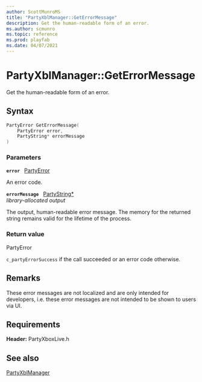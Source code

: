 ```yaml
---
author: ScottMunroMS
title: "PartyXblManager::GetErrorMessage"
description: Get the human-readable form of an error.
ms.author: scmunro
ms.topic: reference
ms.prod: playfab
ms.date: 04/07/2021
---
```


# PartyXblManager::GetErrorMessage  

Get the human-readable form of an error.  

## Syntax  
  
```cpp
PartyError GetErrorMessage(  
    PartyError error,  
    PartyString* errorMessage  
)  
```  
  
### Parameters  
  
**`error`** &nbsp; [PartyError](../../../../../networking/reference/typedefs.md)  
  
An error code.  
  
**`errorMessage`** &nbsp; [PartyString*](../../../../../networking/reference/typedefs.md)  
*library-allocated output*  
  
The output, human-readable error message. The memory for the returned string remains valid for the lifetime of the process.  
  
  
### Return value  
PartyError
  
```c_partyErrorSuccess``` if the call succeeded or an error code otherwise.
  
## Remarks  
  
These error messages are not localized and are only intended for developers, i.e. these error messages are not intended to be shown to users via UI.
  
## Requirements  
  
**Header:** PartyXboxLive.h
  
## See also  
[PartyXblManager](../partyxblmanager.md)  

  
  
